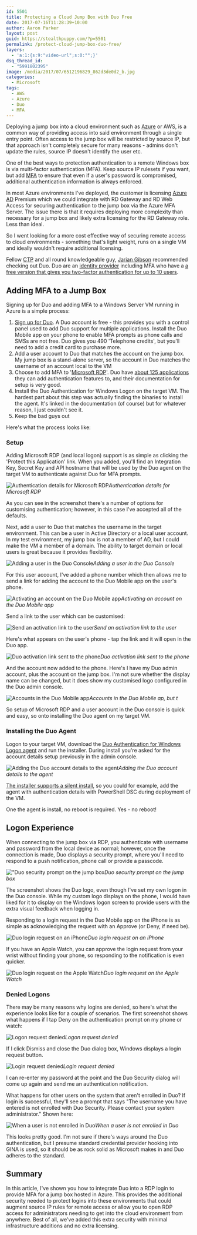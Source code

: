 ```yaml
---
id: 5501
title: Protecting a Cloud Jump Box with Duo Free
date: 2017-07-16T11:28:39+10:00
author: Aaron Parker
layout: post
guid: https://stealthpuppy.com/?p=5501
permalink: /protect-cloud-jump-box-duo-free/
layers:
  - 'a:1:{s:9:"video-url";s:0:"";}'
dsq_thread_id:
  - "5991802395"
image: /media/2017/07/6512196829_862d3de0d2_b.jpg
categories:
  - Microsoft
tags:
  - AWS
  - Azure
  - Duo
  - MFA
---
```

Deploying a jump box into a cloud environment such as [Azure]({{site.baseurl}}/tag/azure/) or AWS, is a common way of providing access into said environment through a single entry point. Often access to the jump box will be restricted by source IP, but that approach isn't completely secure for many reasons - admins don't update the rules, source IP doesn't identify the user etc.

One of the best ways to protection authentication to a remote Windows box is via multi-factor authentication (MFA). Keep source IP rulesets if you want, but add [MFA]({{site.baseurl}}/tag/mfa/) to ensure that even if a user's password is compromised, additional authentication information is always enforced.

In most Azure environments I've deployed, the customer is licensing [Azure AD]({{site.baseurl}}/tag/azure-ad) Premium which we could integrate with RD Gateway and RD Web Access for securing authentication to the jump box via the Azure MFA Server. The issue there is that it requires deploying more complexity than necessary for a jump box and likely extra licensing for the RD Gateway role. Less than ideal.

So I went looking for a more cost effective way of securing remote access to cloud environments - something that's light weight, runs on a single VM and ideally wouldn't require additional licensing.

Fellow [CTP]({{site.baseurl}}/1about/) and all round knowledgeable guy, [Jarian Gibson](https://twitter.com/jariangibson) recommended checking out Duo. Duo are an [identity provider](https://duo.com/) including MFA who have a [a free version that gives you two-factor authentication for up to 10 users](https://duo.com/pricing/duo-free).

## Adding MFA to a Jump Box

Signing up for Duo and adding MFA to a Windows Server VM running in Azure is a simple process:

  1. [Sign up for Duo](https://signup.duo.com/). A Duo account is free - this provides you with a control panel used to add Duo support for multiple applications. Install the Duo Mobile app on your phone to enable MFA prompts as phone calls and SMSs are not free. Duo gives you 490 'Telephone credits', but you'll need to add a credit card to purchase more.
  2. Add a user account to Duo that matches the account on the jump box. My jump box is a stand-alone server, so the account in Duo matches the username of an account local to the VM
  3. Choose to add MFA to '[Microsoft RDP](https://duo.com/docs/rdp)'. Duo have [about 125 applications](https://duo.com/docs) they can add authentication features to, and their documentation for setup is very good.
  4. Install the Duo Authentication for Windows Logon on the target VM. The hardest part about this step was actually finding the binaries to install the agent. It's linked in the documentation (of course) but for whatever reason, I just couldn't see it.
  5. Keep the bad guys out

Here's what the process looks like:

### Setup

Adding Microsoft RDP (and local logon) support is as simple as clicking the 'Protect this Application' link. When you added, you'll find an Integration Key, Secret Key and API hostname that will be used by the Duo agent on the target VM to authenticate against Duo for MFA prompts.

![Authentication details for Microsoft RDP]({{site.baseurl}}/media/2017/07/02_Setup-1.png)*Authentication details for Microsoft RDP*

As you can see in the screenshot there's a number of options for customising authentication; however, in this case I've accepted all of the defaults.

Next, add a user to Duo that matches the username in the target environment. This can be a user in Active Directory or a local user account. In my test environment, my jump box is not a member of AD, but I could make the VM a member of a domain. The ability to target domain or local users is great because it provides flexibility.

![Adding a user in the Duo Console]({{site.baseurl}}/media/2017/07/AddUser.png)*Adding a user in the Duo Console*

For this user account, I've added a phone number which then allows me to send a link for adding the account to the Duo Mobile app on the user's phone.

![Activating an account on the Duo Mobile app]({{site.baseurl}}/media/2017/07/08_Setup.png)*Activating an account on the Duo Mobile app*

Send a link to the user which can be customised:

![Send an activation link to the user]({{site.baseurl}}/media/2017/07/09_Setup.png)*Send an activation link to the user*

Here's what appears on the user's phone - tap the link and it will open in the Duo app.

![Duo activation link sent to the phone]({{site.baseurl}}/media/2017/07/IMG_4106.png)*Duo activation link sent to the phone*

And the account now added to the phone. Here's I have my Duo admin account, plus the account on the jump box. I'm not sure whether the display name can be changed, but it does show my customised logo configured in the Duo admin console.

![Accounts in the Duo Mobile app]({{site.baseurl}}/media/2017/07/IMG_4111.png)*Accounts in the Duo Mobile ap, but t*

So setup of Microsoft RDP and a user account in the Duo console is quick and easy, so onto installing the Duo agent on my target VM.

### Installing the Duo Agent

Logon to your target VM, download the [Duo Authentication for Windows Logon agent](https://dl.duosecurity.com/duo-win-login-latest.exe) and run the installer. During install you're asked for the account details setup previously in the admin console. 

![Adding the Duo account details to the agent]({{site.baseurl}}/media/2017/07/02_Install.png)*Adding the Duo account details to the agent*

[The installer supports a silent install](https://help.duo.com/s/article/ka070000000k9uCAAQ/1090), so you could for example, add the agent with authentication details with PowerShell DSC during deployment of the VM.

One the agent is install, no reboot is required. Yes - no reboot!

## Logon Experience

When connecting to the jump box via RDP, you authenticate with username and password from the local device as normal; however, once the connection is made, Duo displays a security prompt, where you'll need to respond to a push notification, phone call or provide a passcode.

!["Duo security prompt on the jump box]({{site.baseurl}}/media/2017/07/05_Install.png)*Duo security prompt on the jump box*

The screenshot shows the Duo logo, even though I've set my own logon in the Duo console. While my custom logo displays on the phone, I would have liked for it to display on the Windows logon screen to provide users with the extra visual feedback when logging in.

Responding to a login request in the Duo Mobile app on the iPhone is as simple as acknowledging the request with an Approve (or Deny, if need be).

![Duo login request on an iPhone]({{site.baseurl}}/media/2017/07/IMG_4110.png)*Duo login request on an iPhone*

If you have an Apple Watch, you can approve the login request from your wrist without finding your phone, so responding to the notification is even quicker.

![Duo login request on the Apple Watch]({{site.baseurl}}/media/2017/07/IMG_4109.png)*Duo login request on the Apple Watch*

### Denied Logons

There may be many reasons why logins are denied, so here's what the experience looks like for a couple of scenarios. The first screenshot shows what happens if I tap Deny on the authentication prompt on my phone or watch:

![Logon request denied]({{site.baseurl}}/media/2017/07/06_Install.png)*Logon request denied*

If I click Dismiss and close the Duo dialog box, Windows displays a login request button.

![Login request denied]({{site.baseurl}}/media/2017/07/07_Install.png)*Login request denied*

I can re-enter my password at the point and the Duo Security dialog will come up again and send me an authentication notification.

What happens for other users on the system that aren't enrolled in Duo? If login is successful, they'll see a prompt that says "The username you have entered is not enrolled with Duo Security. Please contact your system administrator." Shown here:

![When a user is not enrolled in Duo]({{site.baseurl}}/media/2017/07/NotEnrolled.png)*When a user is not enrolled in Duo*

This looks pretty good. I'm not sure if there's ways around the Duo authentication, but I presume standard credential provider hooking into GINA is used, so it should be as rock solid as Microsoft makes in and Duo adheres to the standard.

## Summary

In this article, I've shown you how to integrate Duo into a RDP login to provide MFA for a jump box hosted in Azure. This provides the additional security needed to protect logins into these environments that could augment source IP rules for remote access or allow you to open RDP access for administrators needing to get into the cloud environment from anywhere. Best of all, we've added this extra security with minimal infrastructure additions and no extra licensing.